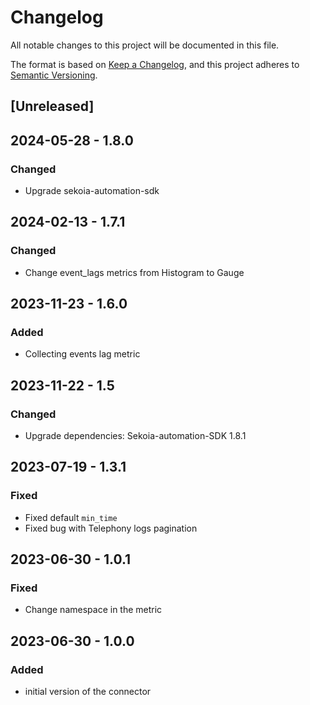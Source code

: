# Changelog

All notable changes to this project will be documented in this file.

The format is based on [Keep a Changelog](https://keepachangelog.com/en/1.0.0/),
and this project adheres to [Semantic Versioning](https://semver.org/spec/v2.0.0.html).

## [Unreleased]

## 2024-05-28 - 1.8.0

### Changed

- Upgrade sekoia-automation-sdk

## 2024-02-13 - 1.7.1

### Changed

- Change event_lags metrics from Histogram to Gauge

## 2023-11-23 - 1.6.0

### Added

- Collecting events lag metric

## 2023-11-22 - 1.5

### Changed

- Upgrade dependencies: Sekoia-automation-SDK 1.8.1

## 2023-07-19 - 1.3.1

### Fixed

- Fixed default `min_time`
- Fixed bug with Telephony logs pagination

## 2023-06-30 - 1.0.1

### Fixed

- Change namespace in the metric

## 2023-06-30 - 1.0.0

### Added

- initial version of the connector
